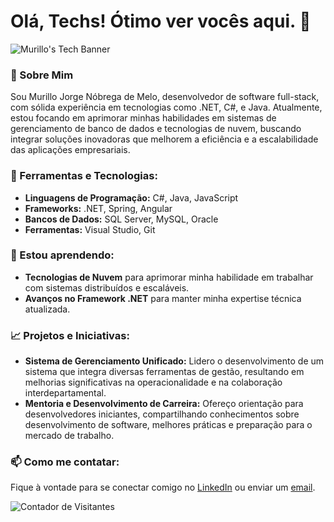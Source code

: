 # Olá, Techs! Ótimo ver vocês aqui. 💜

![Murillo's Tech Banner](https://raw.githubusercontent.com/yourgithubusername/yourrepository/master/image/your-banner.png) <!-- Substitua com o link da sua imagem -->

### 🚀 Sobre Mim
Sou Murillo Jorge Nóbrega de Melo, desenvolvedor de software full-stack, com sólida experiência em tecnologias como .NET, C#, e Java. Atualmente, estou focando em aprimorar minhas habilidades em sistemas de gerenciamento de banco de dados e tecnologias de nuvem, buscando integrar soluções inovadoras que melhorem a eficiência e a escalabilidade das aplicações empresariais.

### 🔧 Ferramentas e Tecnologias:
- **Linguagens de Programação:** C#, Java, JavaScript
- **Frameworks:** .NET, Spring, Angular
- **Bancos de Dados:** SQL Server, MySQL, Oracle
- **Ferramentas:** Visual Studio, Git

### 🌱 Estou aprendendo:
- **Tecnologias de Nuvem** para aprimorar minha habilidade em trabalhar com sistemas distribuídos e escaláveis.
- **Avanços no Framework .NET** para manter minha expertise técnica atualizada.

### 📈 Projetos e Iniciativas:
- **Sistema de Gerenciamento Unificado:** Lidero o desenvolvimento de um sistema que integra diversas ferramentas de gestão, resultando em melhorias significativas na operacionalidade e na colaboração interdepartamental.
- **Mentoria e Desenvolvimento de Carreira:** Ofereço orientação para desenvolvedores iniciantes, compartilhando conhecimentos sobre desenvolvimento de software, melhores práticas e preparação para o mercado de trabalho.

### 📫 Como me contatar:
Fique à vontade para se conectar comigo no [LinkedIn](https://www.linkedin.com/in/murillojndemelo/) ou enviar um [email](mailto:your.email@example.com).

![Contador de Visitantes](https://profile-counter.glitch.me/yourgithubusername/count.svg)

